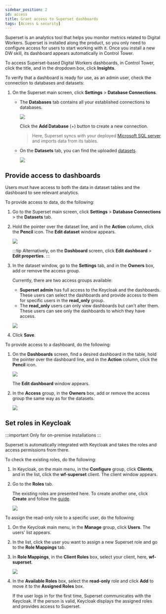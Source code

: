 ```yaml
---
sidebar_position: 2
id: access
title: Grant access to Superset dashboards
tags: [Access & security]
---
```


Superset is an analytics tool that helps you monitor metrics related to Digital Workers. Superset is installed along the product, so you only need to configure access for users to start working with it. Once you install a new DW skill, its dashboard appears automatically in Control Tower.

To access Superset-based Digital Workers dashboards, in Control Tower, click the title, and in the dropdown box, click **Insights**.

To verify that a dashboard is ready for use, as an admin user, check the connection to databases and datasets:

1. On the Superset main screen, click **Settings** > **Database Connections**.

    - The **Databases** tab contains all your established connections to databases.

        ![](/img/samples/superset-db.png)

        Click the **Add Database** (+) button to create a new connection.

        >Here, Superset syncs with your deployed [Microsoft SQL server](https://example.com) and imports data from its tables.

    - On the **Datasets** tab, you can find the uploaded [datasets](https://example.com).

        ![](/img/samples/superset-dataset.png)

## Provide access to dashboards

Users must have access to both the data in dataset tables and the dashboard to see relevant analytics.

To provide access to data, do the following:

1. Go to the Superset main screen, click **Settings** > **Database Connections** > the **Datasets** tab.
2. Hold the pointer over the dataset line, and in the **Action** column, click the **Pencil** icon. The **Edit dataset** window appears.

    ![](/img/samples/edit-datasets.png)

    :::tip
    Alternatively, on the **Dashboard** screen, click **Edit dashboard** > **Edit properties**.
    :::

3. In the dataset window, go to the **Settings** tab, and in the **Owners** box, add or remove the access group.

    Currently, there are two access groups available:
    - **Superset admin** has full access to the Keycloak and the dashboards. These users can select the dashboards and provide access to them for specific users in the **read_only** group.
    - The **read_only** users can only view dashboards but can't alter them. These users can see only the dashboards to which they have access.

    ![](/img/samples/select_owners.png)

4. Click **Save**.

To provide access to a dashboard, do the following:

1. On the **Dashboards** screen, find a desired dashboard in the table, hold the pointer over the dashboard line, and in the **Action** column, click the **Pencil** icon.

    ![](/img/samples/superset_dashboards.png)

    The **Edit dashboard** window appears.

2. In the **Access** group, in the **Owners** box, add or remove the access group the same way as for the datasets.

    ![](/img/samples/dashboard_access.png)

## Set roles in Keycloak

:::important Only for on-premise installations
:::

Superset is automatically integrated with Keycloak and takes the roles and access permissions from there.

To check the existing roles, do the following:

1. In Keycloak, on the main menu, in the **Configure** group, click **Clients**, and in the list, click the **wf-superset** client. The client window appears.
2. Go to the **Roles** tab.

    The existing roles are presented here. To create another one, click **Create** and follow the [guide](https://example.com).

    ![](/img/samples/wf_superset_roles.png)

To assign the read-only role to a specific user, do the following:

1. On the Keycloak main menu, in the **Manage** group, click **Users**. The users' list appears.
2. In the list, click the user you want to assign a new Superset role and go to the **Role Mappings** tab.
3. In **Role Mappings**, in the **Client Roles** box, select your client, here, **wf-superset**.

    ![](/img/samples/role_mappings.png)

4. In the **Available Roles** box, select the **read-only** role and click **Add** to move it to the **Assigned Roles** box.

    If the user logs in for the first time, Superset communicates with the Keycloak. If the person is valid, Keycloak displays the assigned roles and provides access to Superset.

